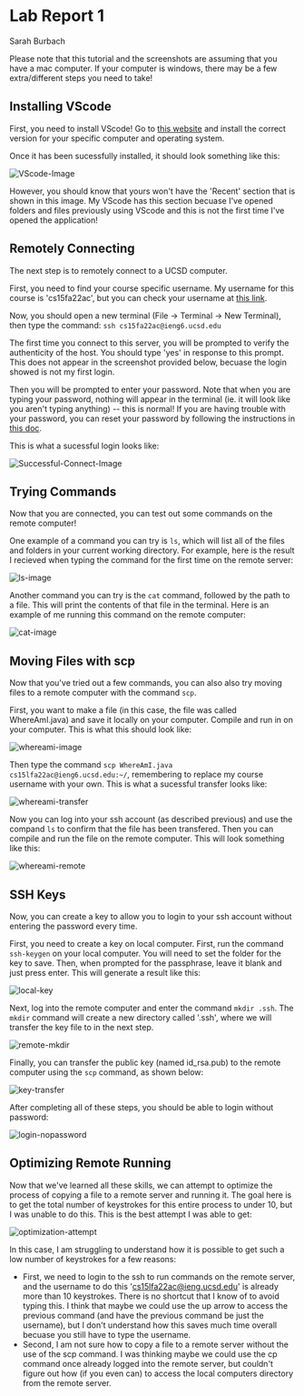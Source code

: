 # Lab Report 1
Sarah Burbach

Please note that this tutorial and the screenshots are assuming that you have a mac computer. If your computer is windows, there may be a few extra/different steps you need to take!

## Installing VScode
First, you need to install VScode! Go to [this website](https://code.visualstudio.com/) and install the correct version for your specific computer and operating system. 

Once it has been sucessfully installed, it should look something like this: 

![VScode-Image](lab-report-images/vscode-open.png)

However, you should know that yours won't have the 'Recent' section that is shown in this image. My VScode has this section becuase I've opened folders and files previously using VScode and this is not the first time I've opened the application!

## Remotely Connecting
The next step is to remotely connect to a UCSD computer.

First, you need to find your course specific username. My username for this course is 'cs15fa22ac', but you can check your username at [this link](https://sdacs.ucsd.edu/~icc/index.php).

Now, you should open a new terminal (File -> Terminal -> New Terminal), then type the command:
`ssh cs15fa22ac@ieng6.ucsd.edu`

The first time you connect to this server, you will be prompted to verify the authenticity of the host. You should type 'yes' in response to this prompt. This does not appear in the screenshot provided below, becuase the login showed is not my first login. 

Then you will be prompted to enter your password. Note that when you are typing your password, nothing will appear in the terminal (ie. it will look like you aren't typing anything) -- this is normal! If you are having trouble with your password, you can reset your password by following the instructions in [this doc](https://docs.google.com/document/d/1hs7CyQeh-MdUfM9uv99i8tqfneos6Y8bDU0uhn1wqho/edit).

This is what a sucessful login looks like:

![Successful-Connect-Image](lab-report-images/successful-connection.png)

## Trying Commands
Now that you are connected, you can test out some commands on the remote computer! 

One example of a command you can try is `ls`, which will list all of the files and folders in your current working directory. For example, here is the result I recieved when typing the command for the first time on the remote server:

![ls-image](lab-report-images/ls-command.png)

Another command you can try is the `cat` command, followed by the path to a file. This will print the contents of that file in the terminal. Here is an example of me running this command on the remote computer:

![cat-image](lab-report-images/cat-image.png)

## Moving Files with scp
Now that you've tried out a few commands, you can also also try moving files to a remote computer with the command `scp`.

First, you want to make a file (in this case, the file was called WhereAmI.java) and save it locally on your computer. Compile and run in on your computer. This is what this should look like:

![whereami-image](lab-report-images/whereami-image.png)

Then type the command `scp WhereAmI.java cs15lfa22ac@ieng6.ucsd.edu:~/`, remembering to replace my course username with your own. This is what a sucessful transfer looks like:

![whereami-transfer](lab-report-images/whereami-transfer.png)

Now you can log into your ssh account (as described previous) and use the compand `ls` to confirm that the file has been transfered. Then you can compile and run the file on the remote computer. This will look something like this:

![whereami-remote](lab-report-images/whereami-remote.png)

## SSH Keys
Now, you can create a key to allow you to login to your ssh account without entering the password every time. 

First, you need to create a key on local computer. First, run the command `ssh-keygen` on your local computer. You will need to set the folder for the key to save. Then, when prompted for the passphrase, leave it blank and just press enter. This will generate a result like this:

![local-key](lab-report-images/local-key.png)

Next, log into the remote computer and enter the command `mkdir .ssh`. The `mkdir` command will create a new directory called '.ssh', where we will transfer the key file to in the next step.

![remote-mkdir](lab-report-images/remote-mkdir.png)

Finally, you can transfer the public key (named id_rsa.pub) to the remote computer using the `scp` command, as shown below:

![key-transfer](lab-report-images/key-transfer.png)

After completing all of these steps, you should be able to login without password: 

![login-nopassword](lab-report-images/login-nopass.png)

## Optimizing Remote Running
Now that we've learned all these skills, we can attempt to optimize the process of copying a file to a remote server and running it. The goal here is to get the total number of keystrokes for this entire process to under 10, but I was unable to do this. This is the best attempt I was able to get:

![optimization-attempt](lab-report-images/optimization.png)

In this case, I am struggling to understand how it is possible to get such a low number of keystrokes for a few reasons:
* First, we need to login to the ssh to run commands on the remote server, and the username to do this 'cs15lfa22ac@ieng.ucsd.edu' is already more than 10 keystrokes. There is no shortcut that I know of to avoid typing this. I think that maybe we could use the up arrow to access the previous command (and have the previous command be just the username), but I don't understand how this saves much time overall becuase you still have to type the username.
* Second, I am not sure how to copy a file to a remote server without the use of the scp command. I was thinking maybe we could use the cp command once already logged into the remote server, but couldn't figure out how (if you even can) to access the local computers directory from the remote server. 
